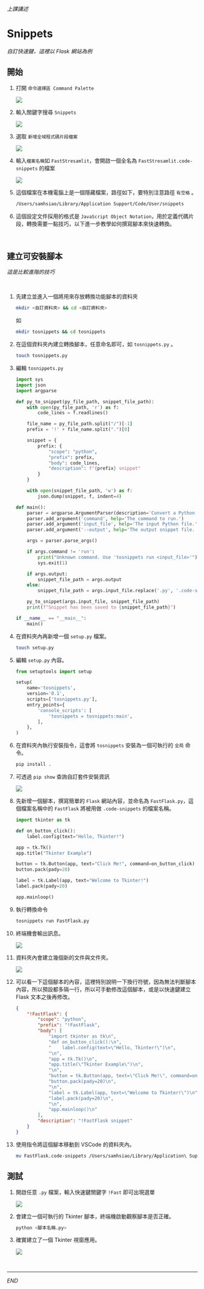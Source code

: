 _上課講述_

# Snippets

_自訂快速鍵，這裡以 Flask 網站為例_


## 開始

1. 打開 `命令選擇區 Command Palette`

    ![](images/img_01.png)

2. 輸入關鍵字搜尋 `Snippets`
   
   ![](images/img_02.png)

3. 選取 `新增全域程式碼片段檔案`
   
   ![](images/img_03.png)

4. 輸入`檔案名稱`如 `FastStresamlit`，會開啟一個全名為 `FastStresamlit.code-snippets` 的檔案
   
   ![](images/img_04.png)

5. 這個檔案在本機電腦上是一個隱藏檔案，路徑如下，要特別注意路徑 `有空格` 。

    ```bash
    /Users/samhsiao/Library/Application Support/Code/User/snippets
    ```

6. 這個設定文件採用的格式是 `JavaScript Object Notation`，用於定義代碼片段，轉換需要一點技巧，以下進一步教學如何撰寫腳本來快速轉換。

<br>

## 建立可安裝腳本

_這是比較進階的技巧_

<br>

1. 先建立並進入一個將用來存放轉換功能腳本的資料夾

    ```bash
    mkdir <自訂資料夾> && cd <自訂資料夾>
    ```
    如
    ```bash
    mkdir tosnippets && cd tosnippets
    ```

2. 在這個資料夾內建立轉換腳本，任意命名即可，如 `tosnippets.py` 。

    ```bash
    touch tosnippets.py
    ```

3. 編輯 `tosnippets.py`

    ```python
    import sys
    import json
    import argparse

    def py_to_snippet(py_file_path, snippet_file_path):
        with open(py_file_path, 'r') as f:
            code_lines = f.readlines()

        file_name = py_file_path.split("/")[-1]
        prefix = '!' + file_name.split(".")[0]

        snippet = {
            prefix: {
                "scope": "python",
                "prefix": prefix,
                "body": code_lines,
                "description": f"{prefix} snippet"
            }
        }

        with open(snippet_file_path, 'w') as f:
            json.dump(snippet, f, indent=4)

    def main():
        parser = argparse.ArgumentParser(description='Convert a Python file to a VS Code snippet.')
        parser.add_argument('command', help='The command to run.')
        parser.add_argument('input_file', help='The input Python file.')
        parser.add_argument('--output', help='The output snippet file. If not provided, defaults to the input file name with a .code-snippets extension.')

        args = parser.parse_args()

        if args.command != 'run':
            print("Unknown command. Use 'tosnippets run <input_file>'")
            sys.exit(1)

        if args.output:
            snippet_file_path = args.output
        else:
            snippet_file_path = args.input_file.replace('.py', '.code-snippets')

        py_to_snippet(args.input_file, snippet_file_path)
        print(f"Snippet has been saved to {snippet_file_path}")

    if __name__ == "__main__":
        main()
    ```

4. 在資料夾內再新增一個 `setup.py` 檔案。

    ```bash
    touch setup.py
    ```

5. 編輯 `setup.py` 內容。

    ```python
    from setuptools import setup

    setup(
        name='tosnippets',
        version='0.1',
        scripts=['tosnippets.py'],
        entry_points={
            'console_scripts': [
                'tosnippets = tosnippets:main',
            ],
        },
    )
    ```

6. 在資料夾內執行安裝指令，這會將 `tosnippets` 安裝為一個可執行的 `全局` 命令。

    ```bash
    pip install .
    ```

7. 可透過 `pip show` 查詢自訂套件安裝資訊
   
   ![](images/img_05.png)

8. 先新增一個腳本，撰寫簡單的 `Flask` 網站內容，並命名為 `FastFlask.py`，這個檔案名稱中的 `FastFlask` 將被用做 `.code-snippets` 的檔案名稱。

    ```python
    import tkinter as tk

    def on_button_click():
        label.config(text="Hello, Tkinter!")

    app = tk.Tk()
    app.title("Tkinter Example")

    button = tk.Button(app, text="Click Me!", command=on_button_click)
    button.pack(pady=20)

    label = tk.Label(app, text="Welcome to Tkinter!")
    label.pack(pady=20)

    app.mainloop()
    ```

9. 執行轉換命令

    ```bash
    tosnippets run FastFlask.py
    ```

10. 終端機會輸出訊息。
    
    ![](images/img_06.png)

11. 資料夾內會建立幾個新的文件與文件夾。
    
    ![](images/img_07.png)

12. 可以看一下這個腳本的內容，這裡特別說明一下換行符號，因為無法判斷腳本內容，所以預設都多隔一行，所以可手動修改這個腳本，或是以快速鍵建立 Flask 文本之後再修改。

    ```json
    {
        "!FastFlask": {
            "scope": "python",
            "prefix": "!FastFlask",
            "body": [
                "import tkinter as tk\n",
                "def on_button_click():\n",
                "    label.config(text=\"Hello, Tkinter!\")\n",
                "\n",
                "app = tk.Tk()\n",
                "app.title(\"Tkinter Example\")\n",
                "\n",
                "button = tk.Button(app, text=\"Click Me!\", command=on_button_click)\n",
                "button.pack(pady=20)\n",
                "\n",
                "label = tk.Label(app, text=\"Welcome to Tkinter!\")\n",
                "label.pack(pady=20)\n",
                "\n",
                "app.mainloop()\n"
            ],
            "description": "!FastFlask snippet"
        }
    }
    ```

13. 使用指令將這個腳本移動到 VSCode 的資料夾內。

    ```bash
    mv FastFlask.code-snippets /Users/samhsiao/Library/Application\ Support/Code/User/snippets
    ```

## 測試

1. 開啟任意 `.py` 檔案，輸入快速鍵關鍵字 `!Fast` 即可出現選單
   
   ![](images/img_08.png)

2. 會建立一個可執行的 Tkinter 腳本，終端機啟動觀察腳本是否正確。

    ```bash
    python <腳本名稱.py>
    ```

3. 確實建立了一個 Tkinter 視窗應用。
   
   ![](images/img_09.png)

<br>

---

_END_
